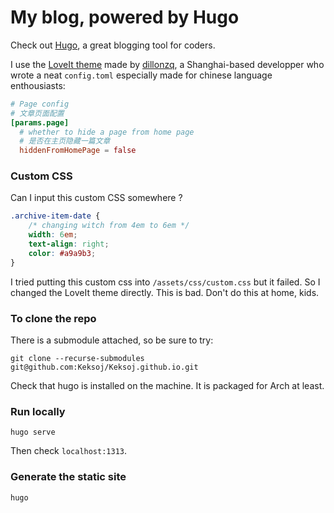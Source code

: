 # My blog, powered by Hugo

Check out [Hugo](https://gohugo.io), a great blogging tool for coders.


I use the [LoveIt theme](https://github.com/dillonzq/LoveIt)
made by [dillonzq](https://github.com/dillonzq),
a Shanghai-based developper who wrote a neat `config.toml`
especially made for chinese language enthousiasts:

```toml
# Page config
# 文章页面配置
[params.page]
  # whether to hide a page from home page
  # 是否在主页隐藏一篇文章
  hiddenFromHomePage = false
```

### Custom CSS

Can I input this custom CSS somewhere ?

```css
.archive-item-date {
    /* changing witch from 4em to 6em */
    width: 6em;
    text-align: right;
    color: #a9a9b3;
}
```

I tried putting this custom css into `/assets/css/custom.css` but it failed.
So I changed the LoveIt theme directly.
This is bad. Don't do this at home, kids.

### To clone the repo

There is a submodule attached, so be sure to try:

    git clone --recurse-submodules git@github.com:Keksoj/Keksoj.github.io.git

Check that hugo is installed on the machine.
It is packaged for Arch at least.

### Run locally

    hugo serve

Then check `localhost:1313`.

### Generate the static site

    hugo